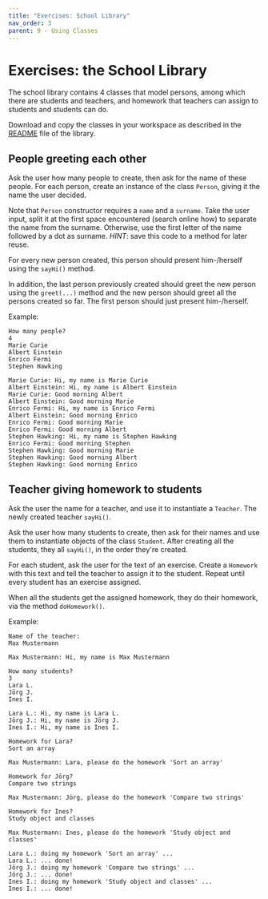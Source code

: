 ```yaml
---
title: "Exercises: School Library"
nav_order: 3
parent: 9 - Using Classes
---
```


# Exercises: the School Library

The school library contains 4 classes that model persons, among which there are students and teachers,
and homework that teachers can assign to students and students can do.

Download and copy the classes in your workspace as described in the [README](../libraries/school/README.md)
file of the library.

## People greeting each other

Ask the user how many people to create, then ask for the name of these people.
For each person, create an instance of the class `Person`, giving it the name
the user decided.

Note that `Person` constructor requires a `name` and a `surname`. Take the user
input, split it at the first space encountered (search online how) to separate
the name from the surname. Otherwise, use the first letter of the name followed
by a dot as surname. *HINT*: save this code to a method for later reuse.

For every new person created, this person should present him-/herself using the `sayHi()` method.

In addition, the last person previously created should greet the new person using the
`greet(...)` method and the new person should greet all the persons created so far.
The first person should just present him-/herself.

Example:

```text
How many people?
4
Marie Curie
Albert Einstein
Enrico Fermi
Stephen Hawking

Marie Curie: Hi, my name is Marie Curie
Albert Einstein: Hi, my name is Albert Einstein
Marie Curie: Good morning Albert
Albert Einstein: Good morning Marie
Enrico Fermi: Hi, my name is Enrico Fermi
Albert Einstein: Good morning Enrico
Enrico Fermi: Good morning Marie
Enrico Fermi: Good morning Albert
Stephen Hawking: Hi, my name is Stephen Hawking
Enrico Fermi: Good morning Stephen
Stephen Hawking: Good morning Marie
Stephen Hawking: Good morning Albert
Stephen Hawking: Good morning Enrico
```

## Teacher giving homework to students

Ask the user the name for a teacher, and use it to instantiate a `Teacher`.
The newly created teacher `sayHi()`.

Ask the user how many students to create, then ask for their names and use them to instantiate
objects of the class `Student`. After creating all the students, they all `sayHi()`,
in the order they're created.

For each student, ask the user for the text of an exercise. Create a `Homework` with this text
and tell the teacher to assign it to the student. Repeat until every student has an exercise assigned.

When all the students get the assigned homework, they do their homework, via the method `doHomework()`.

Example:

```text
Name of the teacher:
Max Mustermann

Max Mustermann: Hi, my name is Max Mustermann

How many students?
3
Lara L.
Jörg J.
Ines I.

Lara L.: Hi, my name is Lara L.
Jörg J.: Hi, my name is Jörg J.
Ines I.: Hi, my name is Ines I.

Homework for Lara?
Sort an array

Max Mustermann: Lara, please do the homework 'Sort an array'

Homework for Jörg?
Compare two strings

Max Mustermann: Jörg, please do the homework 'Compare two strings'

Homework for Ines?
Study object and classes

Max Mustermann: Ines, please do the homework 'Study object and classes'

Lara L.: doing my homework 'Sort an array' ...
Lara L.: ... done!
Jörg J.: doing my homework 'Compare two strings' ...
Jörg J.: ... done!
Ines I.: doing my homework 'Study object and classes' ...
Ines I.: ... done!
```
